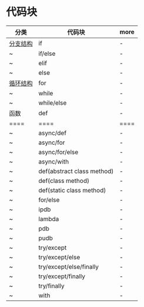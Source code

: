 # 代码块

| 分类                                                                                                                     | 代码块                     | more |
| ------------------------------------------------------------------------------------------------------------------------ | -------------------------- | ---- |
| [分支结构](https://github.com/jackfrued/Python-100-Days/blob/master/Day01-15/03.分支结构.md)                             | if                         | -    |
| ~                                                                                                                        | if/else                    | -    |
| ~                                                                                                                        | elif                       | -    |
| ~                                                                                                                        | else                       | -    |
| [循环结构](https://github.com/jackfrued/Python-100-Days/blob/master/Day01-15/04.%E5%BE%AA%E7%8E%AF%E7%BB%93%E6%9E%84.md) | for                        | -    |
| ~                                                                                                                        | while                      | -    |
| ~                                                                                                                        | while/else                 | -    |
| 函数                                                                                                                     | def                        | -    |
| ====                                                                                                                     | ====                       | ==== |
| ~                                                                                                                        | async/def                  | -    |
| ~                                                                                                                        | async/for                  | -    |
| ~                                                                                                                        | async/for/else             | -    |
| ~                                                                                                                        | async/with                 | -    |
| ~                                                                                                                        | def(abstract class method) | -    |
| ~                                                                                                                        | def(class method)          | -    |
| ~                                                                                                                        | def(static class method)   | -    |
| ~                                                                                                                        | for/else                   | -    |
| ~                                                                                                                        | ipdb                       | -    |
| ~                                                                                                                        | lambda                     | -    |
| ~                                                                                                                        | pdb                        | -    |
| ~                                                                                                                        | pudb                       | -    |
| ~                                                                                                                        | try/except                 | -    |
| ~                                                                                                                        | try/except/else            | -    |
| ~                                                                                                                        | try/except/else/finally    | -    |
| ~                                                                                                                        | try/except/finally         | -    |
| ~                                                                                                                        | try/finally                | -    |
| ~                                                                                                                        | with                       | -    |
